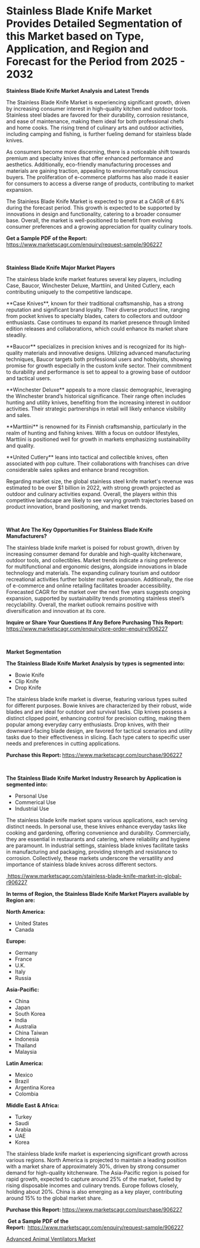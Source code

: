 <p><h1>Stainless Blade Knife Market Provides Detailed Segmentation of this Market based on Type, Application, and Region and Forecast for the Period from 2025 - 2032</h1></p><p><strong>Stainless Blade Knife Market Analysis and Latest Trends</strong></p>
<p><p>The Stainless Blade Knife Market is experiencing significant growth, driven by increasing consumer interest in high-quality kitchen and outdoor tools. Stainless steel blades are favored for their durability, corrosion resistance, and ease of maintenance, making them ideal for both professional chefs and home cooks. The rising trend of culinary arts and outdoor activities, including camping and fishing, is further fueling demand for stainless blade knives.</p><p>As consumers become more discerning, there is a noticeable shift towards premium and specialty knives that offer enhanced performance and aesthetics. Additionally, eco-friendly manufacturing processes and materials are gaining traction, appealing to environmentally conscious buyers. The proliferation of e-commerce platforms has also made it easier for consumers to access a diverse range of products, contributing to market expansion.</p><p>The Stainless Blade Knife Market is expected to grow at a CAGR of 6.8% during the forecast period. This growth is expected to be supported by innovations in design and functionality, catering to a broader consumer base. Overall, the market is well-positioned to benefit from evolving consumer preferences and a growing appreciation for quality culinary tools.</p></p>
<p><strong>Get a Sample PDF of the Report:&nbsp;</strong> <a href="https://www.marketscagr.com/enquiry/request-sample/906227?utm_campaign=2097&utm_medium=2&utm_source=Github&utm_content=ia&utm_term=21032025&utm_id=stainless-blade-knife">https://www.marketscagr.com/enquiry/request-sample/906227</a></p>
<p>&nbsp;</p>
<p><strong>Stainless Blade Knife Major Market Players</strong></p>
<p><p>The stainless blade knife market features several key players, including Case, Baucor, Winchester Deluxe, Marttiini, and United Cutlery, each contributing uniquely to the competitive landscape. </p><p>**Case Knives**, known for their traditional craftsmanship, has a strong reputation and significant brand loyalty. Their diverse product line, ranging from pocket knives to specialty blades, caters to collectors and outdoor enthusiasts. Case continues to expand its market presence through limited edition releases and collaborations, which could enhance its market share steadily.</p><p>**Baucor** specializes in precision knives and is recognized for its high-quality materials and innovative designs. Utilizing advanced manufacturing techniques, Baucor targets both professional users and hobbyists, showing promise for growth especially in the custom knife sector. Their commitment to durability and performance is set to appeal to a growing base of outdoor and tactical users.</p><p>**Winchester Deluxe** appeals to a more classic demographic, leveraging the Winchester brand’s historical significance. Their range often includes hunting and utility knives, benefiting from the increasing interest in outdoor activities. Their strategic partnerships in retail will likely enhance visibility and sales.</p><p>**Marttiini** is renowned for its Finnish craftsmanship, particularly in the realm of hunting and fishing knives. With a focus on outdoor lifestyles, Marttiini is positioned well for growth in markets emphasizing sustainability and quality.</p><p>**United Cutlery** leans into tactical and collectible knives, often associated with pop culture. Their collaborations with franchises can drive considerable sales spikes and enhance brand recognition.</p><p>Regarding market size, the global stainless steel knife market's revenue was estimated to be over $1 billion in 2022, with strong growth projected as outdoor and culinary activities expand. Overall, the players within this competitive landscape are likely to see varying growth trajectories based on product innovation, brand positioning, and market trends.</p></p>
<p>&nbsp;</p>
<p><strong>What Are The Key Opportunities For Stainless Blade Knife Manufacturers?</strong></p>
<p><p>The stainless blade knife market is poised for robust growth, driven by increasing consumer demand for durable and high-quality kitchenware, outdoor tools, and collectibles. Market trends indicate a rising preference for multifunctional and ergonomic designs, alongside innovations in blade technology and materials. The expanding culinary tourism and outdoor recreational activities further bolster market expansion. Additionally, the rise of e-commerce and online retailing facilitates broader accessibility. Forecasted CAGR for the market over the next five years suggests ongoing expansion, supported by sustainability trends promoting stainless steel’s recyclability. Overall, the market outlook remains positive with diversification and innovation at its core.</p></p>
<p><strong>Inquire or Share Your Questions If Any Before Purchasing This Report:</strong> <a href="https://www.marketscagr.com/enquiry/pre-order-enquiry/906227?utm_campaign=2097&utm_medium=2&utm_source=Github&utm_content=ia&utm_term=21032025&utm_id=stainless-blade-knife">https://www.marketscagr.com/enquiry/pre-order-enquiry/906227</a></p>
<p>&nbsp;</p>
<p><strong>Market Segmentation</strong></p>
<p><strong>The Stainless Blade Knife Market Analysis by types is segmented into:</strong></p>
<p><ul><li>Bowie Knife</li><li>Clip Knife</li><li>Drop Knife</li></ul></p>
<p><p>The stainless blade knife market is diverse, featuring various types suited for different purposes. Bowie knives are characterized by their robust, wide blades and are ideal for outdoor and survival tasks. Clip knives possess a distinct clipped point, enhancing control for precision cutting, making them popular among everyday carry enthusiasts. Drop knives, with their downward-facing blade design, are favored for tactical scenarios and utility tasks due to their effectiveness in slicing. Each type caters to specific user needs and preferences in cutting applications.</p></p>
<p><strong>Purchase this Report:&nbsp;</strong><a href="https://www.marketscagr.com/purchase/906227?utm_campaign=2097&utm_medium=2&utm_source=Github&utm_content=ia&utm_term=21032025&utm_id=stainless-blade-knife">https://www.marketscagr.com/purchase/906227</a></p>
<p>&nbsp;</p>
<p><strong>The Stainless Blade Knife Market Industry Research by Application is segmented into:</strong></p>
<p><ul><li>Personal Use</li><li>Commerical Use</li><li>Industrial Use</li></ul></p>
<p><p>The stainless blade knife market spans various applications, each serving distinct needs. In personal use, these knives enhance everyday tasks like cooking and gardening, offering convenience and durability. Commercially, they are essential in restaurants and catering, where reliability and hygiene are paramount. In industrial settings, stainless blade knives facilitate tasks in manufacturing and packaging, providing strength and resistance to corrosion. Collectively, these markets underscore the versatility and importance of stainless blade knives across different sectors.</p></p>
<p><a href="https://www.marketscagr.com/stainless-blade-knife-market-in-global-r906227?utm_campaign=2097&utm_medium=2&utm_source=Github&utm_content=ia&utm_term=21032025&utm_id=stainless-blade-knife">&nbsp;https://www.marketscagr.com/stainless-blade-knife-market-in-global-r906227</a></p>
<p><strong>In terms of Region, the Stainless Blade Knife Market Players available by Region are:</strong></p>
<p>
    <p> <strong> North America: </strong>
        <ul>
            <li>United States</li>
            <li>Canada</li>
        </ul>
        </p> 
    <p> <strong> Europe: </strong>
        <ul>
            <li>Germany</li>
            <li>France</li>
            <li>U.K.</li>
            <li>Italy</li>
            <li>Russia</li>
        </ul>
        </p> 
    <p> <strong> Asia-Pacific: </strong>
        <ul>
            <li>China</li>
            <li>Japan</li>
            <li>South Korea</li>
            <li>India</li>
            <li>Australia</li>
            <li>China Taiwan</li>
            <li>Indonesia</li>
            <li>Thailand</li>
            <li>Malaysia</li>
        </ul>
        </p> 
    <p> <strong> Latin America: </strong>
        <ul>
            <li>Mexico</li>
            <li>Brazil</li>
            <li>Argentina Korea</li>
            <li>Colombia</li>
        </ul>
        </p> 
    <p> <strong> Middle East & Africa: </strong>
        <ul>
            <li>Turkey</li>
            <li>Saudi</li>
            <li>Arabia</li>
            <li>UAE</li>
            <li>Korea</li>
        </ul>
    </p>
    </p>
<p><p>The stainless blade knife market is experiencing significant growth across various regions. North America is projected to maintain a leading position with a market share of approximately 30%, driven by strong consumer demand for high-quality kitchenware. The Asia-Pacific region is poised for rapid growth, expected to capture around 25% of the market, fueled by rising disposable incomes and culinary trends. Europe follows closely, holding about 20%. China is also emerging as a key player, contributing around 15% to the global market share.</p></p>
<p><strong>Purchase this Report: </strong><a href="https://www.marketscagr.com/purchase/906227?utm_campaign=2097&utm_medium=2&utm_source=Github&utm_content=ia&utm_term=21032025&utm_id=stainless-blade-knife">https://www.marketscagr.com/purchase/906227</a></p>
<p>&nbsp;<strong>Get a Sample PDF of the Report:&nbsp;&nbsp;</strong><a href="https://www.marketscagr.com/enquiry/request-sample/906227?utm_campaign=2097&utm_medium=2&utm_source=Github&utm_content=ia&utm_term=21032025&utm_id=stainless-blade-knife">https://www.marketscagr.com/enquiry/request-sample/906227</a></p>
<p><strong></strong></p>
<p><p><a href="https://github.com/FlorianWolf90/Market-Research-Report-List-1/blob/main/advanced-animal-ventilators-market.md?utm_campaign=2097&utm_medium=2&utm_source=Github&utm_content=ia&utm_term=21032025&utm_id=stainless-blade-knife">Advanced Animal Ventilators Market</a></p></p>